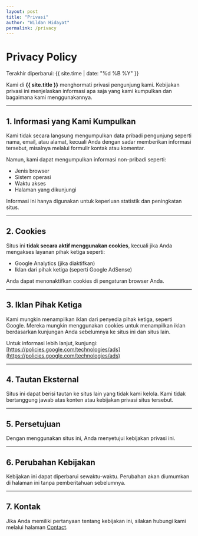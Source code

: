 ```yaml
---
layout: post
title: "Privasi"
author: "Wildan Hidayat"
permalink: /privacy
---
```


# Privacy Policy

Terakhir diperbarui: {{ site.time | date: "%d %B %Y" }}

Kami di **{{ site.title }}** menghormati privasi pengunjung kami. Kebijakan privasi ini menjelaskan informasi apa saja yang kami kumpulkan dan bagaimana kami menggunakannya.

---

## 1. Informasi yang Kami Kumpulkan

Kami tidak secara langsung mengumpulkan data pribadi pengunjung seperti nama, email, atau alamat, kecuali Anda dengan sadar memberikan informasi tersebut, misalnya melalui formulir kontak atau komentar.

Namun, kami dapat mengumpulkan informasi non-pribadi seperti:
- Jenis browser
- Sistem operasi
- Waktu akses
- Halaman yang dikunjungi

Informasi ini hanya digunakan untuk keperluan statistik dan peningkatan situs.

---

## 2. Cookies

Situs ini **tidak secara aktif menggunakan cookies**, kecuali jika Anda mengakses layanan pihak ketiga seperti:

- Google Analytics (jika diaktifkan)
- Iklan dari pihak ketiga (seperti Google AdSense)

Anda dapat menonaktifkan cookies di pengaturan browser Anda.

---

## 3. Iklan Pihak Ketiga

Kami mungkin menampilkan iklan dari penyedia pihak ketiga, seperti Google. Mereka mungkin menggunakan cookies untuk menampilkan iklan berdasarkan kunjungan Anda sebelumnya ke situs ini dan situs lain.

Untuk informasi lebih lanjut, kunjungi:
[https://policies.google.com/technologies/ads](https://policies.google.com/technologies/ads)

---

## 4. Tautan Eksternal

Situs ini dapat berisi tautan ke situs lain yang tidak kami kelola. Kami tidak bertanggung jawab atas konten atau kebijakan privasi situs tersebut.

---

## 5. Persetujuan

Dengan menggunakan situs ini, Anda menyetujui kebijakan privasi ini.

---

## 6. Perubahan Kebijakan

Kebijakan ini dapat diperbarui sewaktu-waktu. Perubahan akan diumumkan di halaman ini tanpa pemberitahuan sebelumnya.

---

## 7. Kontak

Jika Anda memiliki pertanyaan tentang kebijakan ini, silakan hubungi kami melalui halaman [Contact](/contact).
